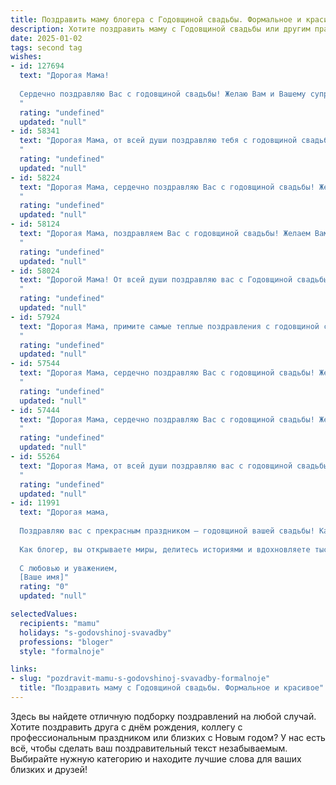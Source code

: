 ```yaml
---
title: Поздравить маму блогера с Годовщиной свадьбы. Формальное и красивое
description: Хотите поздравить маму с Годовщиной свадьбы или другим праздником? Наш ИИ создаст незабываемое поздравление, а вы обязательно выделитесь среди других.  
date: 2025-01-02
tags: second tag
wishes:
- id: 127694
  text: "Дорогая Мама!
  
  Сердечно поздравляю Вас с годовщиной свадьбы! Желаю Вам и Вашему супругу  многих лет счастливой совместной жизни, наполненной любовью, взаимопониманием и радостью. Пусть ваш семейный очаг всегда будет тёплым и уютным, а каждый день дарит новые счастливые мгновения.  Пусть ваш блогерский талант продолжает вдохновлять и радовать ваших подписчиков, а семейное счастье остаётся неизменным источником вдохновения.
  "
  rating: "undefined"
  updated: "null"
- id: 58341
  text: "Дорогая Мама, от всей души поздравляю тебя с годовщиной свадьбы! Желаю вам с папой долгих лет совместной жизни, наполненных любовью, счастьем и взаимопониманием. Пусть ваш блог продолжает радовать ваших подписчиков, а ваш союз – оставаться примером для всех.
  "
  rating: "undefined"
  updated: "null"
- id: 58224
  text: "Дорогая Мама, сердечно поздравляю Вас с годовщиной свадьбы! Желаю Вам и Вашему любимому супругу  крепкой любви, которая с годами только крепнет, и  неиссякаемого вдохновения для творческих свершений в Вашем блоге. Пусть каждый день вашей жизни будет наполнен радостью, теплом и любовью!
  "
  rating: "undefined"
  updated: "null"
- id: 58124
  text: "Дорогая Мама, поздравляем Вас с годовщиной свадьбы! Желаем Вам и Вашему супругу долгих лет совместной жизни, наполненных любовью, счастьем и взаимопониманием. Пусть ваши блоги всегда будут яркими и вдохновляющими, а ваш семейный очаг — теплым и уютным.
  "
  rating: "undefined"
  updated: "null"
- id: 58024
  text: "Дорогой Мама! От всей души поздравляю вас с Годовщиной свадьбы! Желаю вам долгих лет совместной жизни, наполненных счастьем, любовью и взаимопониманием. Пусть ваша семья всегда будет крепкой и дружной, а ваш блог продолжает радовать поклонников интересными историями и вдохновляющими советами.
  "
  rating: "undefined"
  updated: "null"
- id: 57924
  text: "Дорогая Мама, примите самые теплые поздравления с годовщиной свадьбы! Желаем вам, чтобы ваша любовь, как и ваш блог, продолжала вдохновлять и радовать всех вокруг!
  "
  rating: "undefined"
  updated: "null"
- id: 57544
  text: "Дорогая Мама, сердечно поздравляю Вас с годовщиной свадьбы! Желаю долгих лет совместной жизни, наполненных счастьем, любовью и взаимопониманием. Пусть Ваш блог всегда будет ярким и интересным, а Ваши подписчики - преданными поклонниками Вашего таланта и искренности.
  "
  rating: "undefined"
  updated: "null"
- id: 57444
  text: "Дорогая Мама, сердечно поздравляю Вас с годовщиной свадьбы! Желаю вам, чтобы ваша жизнь была такой же яркой и вдохновляющей, как ваш блог. Пусть любовь и счастье  всегда царят в вашем доме!
  "
  rating: "undefined"
  updated: "null"
- id: 55264
  text: "Дорогая Мама, от всей души поздравляю вас с годовщиной свадьбы! Желаю вам, чтобы ваша любовь и семейное счастье продолжали цвести и радовать вас долгие годы. Пусть ваша жизнь будет наполнена радостью, гармонией и взаимным пониманием. Счастья вам и крепкой семьи!
  "
  rating: "undefined"
  updated: "null"
- id: 11991
  text: "Дорогая мама,
  
  Поздравляю вас с прекрасным праздником – годовщиной вашей свадьбы! Каждый год, прошедший вместе, – это новый стих в вашей великой любви, новый аккорд в вашей прекрасной песне. Вы – пример для всех нас, пример верности, любви и взаимопонимания.
  
  Как блогер, вы открываете миры, делитесь историями и вдохновляете тысячи людей. Это так прекрасно, что вы делаете это все вместе, поддерживая и вдохновляя друг друга. Пусть ваш союз будет таким же ярким и живым, как и ваши блоги, пусть каждый день приносит вам новые радости и открытия.
  
  С любовью и уважением,
  [Ваше имя]"
  rating: "0"
  updated: "null"

selectedValues:
  recipients: "mamu"
  holidays: "s-godovshinoj-svavadby"
  professions: "bloger"
  style: "formalnoje"

links:
- slug: "pozdravit-mamu-s-godovshinoj-svavadby-formalnoje"
  title: "Поздравить маму с Годовщиной свадьбы. Формальное и красивое"
---
```


Здесь вы найдете отличную подборку поздравлений на любой случай. 
Хотите поздравить друга с днём рождения, коллегу с профессиональным праздником или близких с Новым годом? У нас есть всё, чтобы сделать ваш поздравительный текст незабываемым. Выбирайте нужную категорию и находите лучшие слова для ваших близких и друзей!

